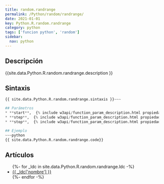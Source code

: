 ```yaml
---
title: random.randrange
permalink: /Python/random/randrange/
date: 2021-01-01
key: Python.R.random.randrange
category: python
tags: ['funcion python', 'random']
sidebar: 
  nav: python
---
```


## Descripción
{{site.data.Python.R.random.randrange.description }}

## Sintaxis
~~~python
{{ site.data.Python.R.random.randrange.sintaxis }}~~~

## Parámetros
* **start**,  {% include w3api/function_param_description.html propiedad=site.data.Python.R.random.randrange valor="start" %}
* **step**,  {% include w3api/function_param_description.html propiedad=site.data.Python.R.random.randrange valor="step" %}
* **stop**,  {% include w3api/function_param_description.html propiedad=site.data.Python.R.random.randrange valor="stop" %}

## Ejemplo
~~~python
{{ site.data.Python.R.random.randrange.code}}
~~~

## Artículos
<ul>
{%- for _ldc in site.data.Python.R.random.randrange.ldc -%}
   <li>
       <a href="{{_ldc['url'] }}">{{ _ldc['nombre'] }}</a>
   </li>
{%- endfor -%}
</ul>
